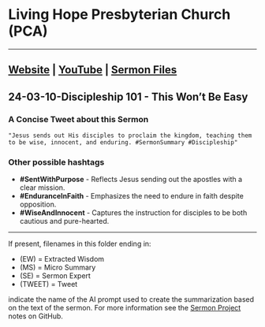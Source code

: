 # Living Hope Presbyterian Church (PCA)

___

## [Website](https://www.livinghopepresbyterian.org/) | [YouTube](https://www.youtube.com/@LivingHopePresbyterianChurch) | [Sermon Files](https://github.com/jobian-ai/LHP-Sermons/tree/main/sermons/2024/24-01-28)

## 24-03-10-Discipleship 101 - This Won’t Be Easy

### A Concise Tweet about this Sermon

```"Jesus sends out His disciples to proclaim the kingdom, teaching them to be wise, innocent, and enduring. #SermonSummary #Discipleship"```

### Other possible hashtags

- **#SentWithPurpose** - Reflects Jesus sending out the apostles with a clear mission.
- **#EnduranceInFaith** - Emphasizes the need to endure in faith despite opposition.
- **#WiseAndInnocent** - Captures the instruction for disciples to be both cautious and pure-hearted.
___

If present, filenames in this folder ending in:

- (EW) = Extracted Wisdom
- (MS) = Micro Summary
- (SE) =  Sermon Expert
- (TWEET) = Tweet

indicate the name of the AI prompt used to create the summarization based on the text of the sermon.  For more information see the [Sermon Project](https://github.com/jobian-ai/LHP-Sermons/tree/main) notes on GitHub.